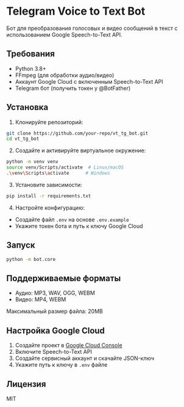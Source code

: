 # Telegram Voice to Text Bot

Бот для преобразования голосовых и видео сообщений в текст с использованием Google Speech-to-Text API.

## Требования

- Python 3.8+
- FFmpeg (для обработки аудио/видео)
- Аккаунт Google Cloud с включенным Speech-to-Text API
- Telegram бот (получить токен у @BotFather)

## Установка

1. Клонируйте репозиторий:
```bash
git clone https://github.com/your-repo/vt_tg_bot.git
cd vt_tg_bot
```

2. Создайте и активируйте виртуальное окружение:
```bash
python -m venv venv
source venv/Scripts/activate  # Linux/macOS
.\venv\Scripts\activate      # Windows
```

3. Установите зависимости:
```bash
pip install -r requirements.txt
```

4. Настройте конфигурацию:
- Создайте файл `.env` на основе `.env.example`
- Укажите токен бота и путь к ключу Google Cloud

## Запуск

```bash
python -m bot.core
```

## Поддерживаемые форматы

- Аудио: MP3, WAV, OGG, WEBM
- Видео: MP4, WEBM

Максимальный размер файла: 20MB

## Настройка Google Cloud

1. Создайте проект в [Google Cloud Console](https://console.cloud.google.com/)
2. Включите Speech-to-Text API
3. Создайте сервисный аккаунт и скачайте JSON-ключ
4. Укажите путь к ключу в `.env` файле

## Лицензия

MIT
